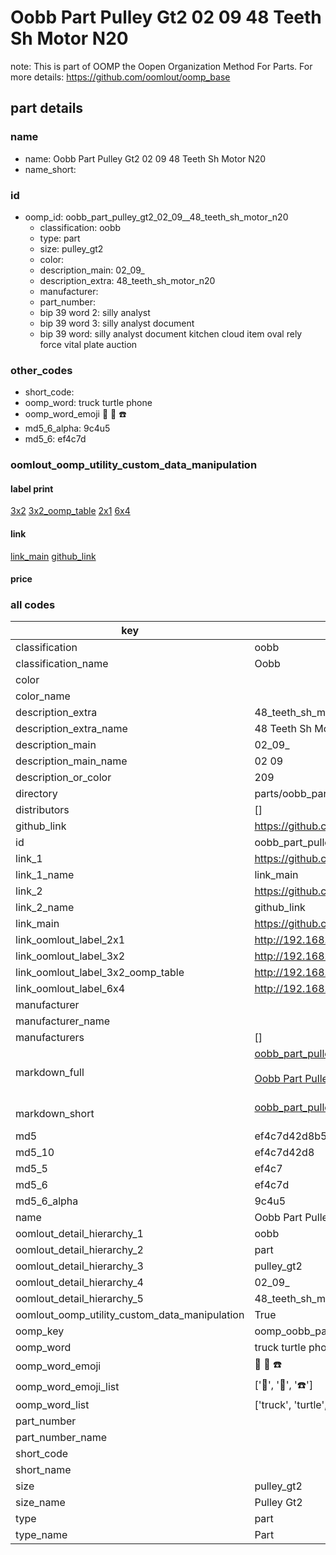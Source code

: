 # Oobb Part Pulley Gt2 02 09  48 Teeth Sh Motor N20  

note: This is part of OOMP the Oopen Organization Method For Parts. For more details: https://github.com/oomlout/oomp_base

##  part details





### name
* name: Oobb Part Pulley Gt2 02 09  48 Teeth Sh Motor N20
* name_short: 
### id
* oomp_id: oobb_part_pulley_gt2_02_09__48_teeth_sh_motor_n20
  * classification: oobb
  * type: part
  * size: pulley_gt2
  * color: 
  * description_main: 02_09_
  * description_extra: 48_teeth_sh_motor_n20
  * manufacturer: 
  * part_number: 
  * bip 39 word 2: silly analyst
  * bip 39 word 3: silly analyst document
  * bip 39 word: silly analyst document kitchen cloud item oval rely force vital plate auction

### other_codes
* short_code: 
* oomp_word: truck turtle phone
* oomp_word_emoji :truck: :turtle: :phone:
* md5_6_alpha: 9c4u5
* md5_6: ef4c7d






### oomlout_oomp_utility_custom_data_manipulation
#### label print
[3x2](http://192.168.1.245:1112/?label=oomp%209c4u5)
[3x2_oomp_table](http://192.168.1.107:1112/?label=oomp%209c4u5)
[2x1](http://192.168.1.242:1112/?label=oomp%209c4u5)
[6x4](http://192.168.1.55:1112/?label=oomp%209c4u5)    

#### link

[link_main](https://github.com/oomlout/oomlout_oomp_current_version_messy/tree/main/parts/oobb_part_pulley_gt2_02_09__48_teeth_sh_motor_n20) [github_link](https://github.com/oomlout/oomlout_oomp_part_src/tree/main/parts/oobb_part_pulley_gt2_02_09__48_teeth_sh_motor_n20)                             

#### price







### all codes 
| key | value |  
| --- | --- |  
| classification | oobb |  
| classification_name | Oobb |  
| color |  |  
| color_name |  |  
| description_extra | 48_teeth_sh_motor_n20 |  
| description_extra_name | 48 Teeth Sh Motor N20 |  
| description_main | 02_09_ |  
| description_main_name | 02 09  |  
| description_or_color | 209 |  
| directory | parts/oobb_part_pulley_gt2_02_09__48_teeth_sh_motor_n20 |  
| distributors | [] |  
| github_link | https://github.com/oomlout/oomlout_oomp_part_src/tree/main/parts/oobb_part_pulley_gt2_02_09__48_teeth_sh_motor_n20 |  
| id | oobb_part_pulley_gt2_02_09__48_teeth_sh_motor_n20 |  
| link_1 | https://github.com/oomlout/oomlout_oomp_current_version_messy/tree/main/parts/oobb_part_pulley_gt2_02_09__48_teeth_sh_motor_n20 |  
| link_1_name | link_main |  
| link_2 | https://github.com/oomlout/oomlout_oomp_part_src/tree/main/parts/oobb_part_pulley_gt2_02_09__48_teeth_sh_motor_n20 |  
| link_2_name | github_link |  
| link_main | https://github.com/oomlout/oomlout_oomp_current_version_messy/tree/main/parts/oobb_part_pulley_gt2_02_09__48_teeth_sh_motor_n20 |  
| link_oomlout_label_2x1 | http://192.168.1.242:1112/?label=oomp%209c4u5 |  
| link_oomlout_label_3x2 | http://192.168.1.245:1112/?label=oomp%209c4u5 |  
| link_oomlout_label_3x2_oomp_table | http://192.168.1.107:1112/?label=oomp%209c4u5 |  
| link_oomlout_label_6x4 | http://192.168.1.55:1112/?label=oomp%209c4u5 |  
| manufacturer |  |  
| manufacturer_name |  |  
| manufacturers | [] |  
| markdown_full | [oobb_part_pulley_gt2_02_09__48_teeth_sh_motor_n20](https://github.com/oomlout/oomlout_oomp_current_version_messy/tree/main/parts/oobb_part_pulley_gt2_02_09__48_teeth_sh_motor_n20)<br>[](https://github.com/oomlout/oomlout_oomp_current_version_messy/tree/main/parts/oobb_part_pulley_gt2_02_09__48_teeth_sh_motor_n20)<br>[Oobb Part Pulley Gt2 02 09  48 Teeth Sh Motor N20](https://github.com/oomlout/oomlout_oomp_current_version_messy/tree/main/parts/oobb_part_pulley_gt2_02_09__48_teeth_sh_motor_n20)<br><br> |  
| markdown_short | [oobb_part_pulley_gt2_02_09__48_teeth_sh_motor_n20](https://github.com/oomlout/oomlout_oomp_current_version_messy/tree/main/parts/oobb_part_pulley_gt2_02_09__48_teeth_sh_motor_n20)<br><br> |  
| md5 | ef4c7d42d8b573b5db15f7b080c21645 |  
| md5_10 | ef4c7d42d8 |  
| md5_5 | ef4c7 |  
| md5_6 | ef4c7d |  
| md5_6_alpha | 9c4u5 |  
| name | Oobb Part Pulley Gt2 02 09  48 Teeth Sh Motor N20 |  
| oomlout_detail_hierarchy_1 | oobb |  
| oomlout_detail_hierarchy_2 | part |  
| oomlout_detail_hierarchy_3 | pulley_gt2 |  
| oomlout_detail_hierarchy_4 | 02_09_ |  
| oomlout_detail_hierarchy_5 | 48_teeth_sh_motor_n20 |  
| oomlout_oomp_utility_custom_data_manipulation | True |  
| oomp_key | oomp_oobb_part_pulley_gt2_02_09__48_teeth_sh_motor_n20 |  
| oomp_word | truck turtle phone |  
| oomp_word_emoji | :truck: :turtle: :phone: |  
| oomp_word_emoji_list | [':truck:', ':turtle:', ':phone:'] |  
| oomp_word_list | ['truck', 'turtle', 'phone'] |  
| part_number |  |  
| part_number_name |  |  
| short_code |  |  
| short_name |  |  
| size | pulley_gt2 |  
| size_name | Pulley Gt2 |  
| type | part |  
| type_name | Part |  
